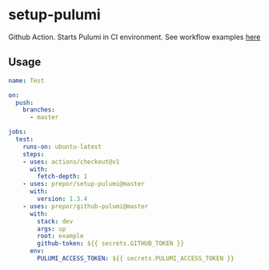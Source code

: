 # setup-pulumi

Github Action. Starts Pulumi in CI environment. See workflow examples [here](./.github/workflows/)

## Usage

```yaml
name: Test

on:
  push:
    branches:
      - master

jobs:
  test:
    runs-on: ubuntu-latest
    steps:
    - uses: actions/checkout@v1
      with:
        fetch-depth: 1
    - uses: prepor/setup-pulumi@master
      with:
        version: 1.3.4
    - uses: prepor/github-pulumi@master
      with:
        stack: dev
        args: up
        root: example
        github-token: ${{ secrets.GITHUB_TOKEN }}
      env:
        PULUMI_ACCESS_TOKEN: ${{ secrets.PULUMI_ACCESS_TOKEN }}
```
